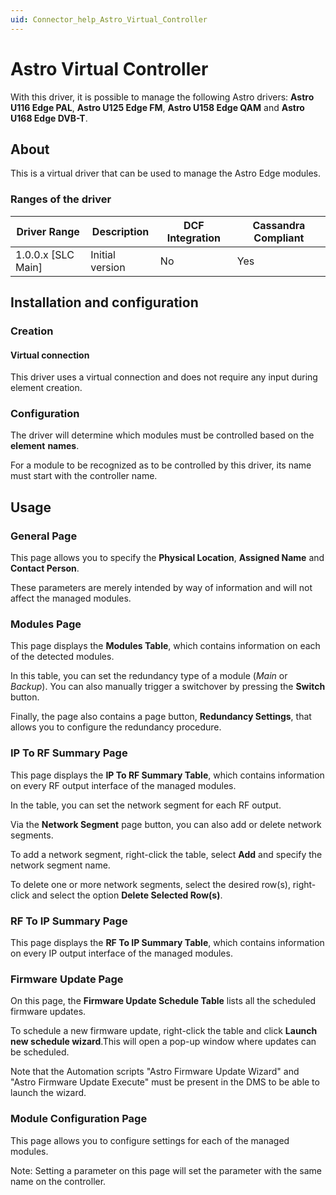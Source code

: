 ```yaml
---
uid: Connector_help_Astro_Virtual_Controller
---
```


# Astro Virtual Controller

With this driver, it is possible to manage the following Astro drivers: **Astro U116 Edge PAL**, **Astro U125 Edge FM**, **Astro U158 Edge QAM** and **Astro U168 Edge DVB-T**.

## About

This is a virtual driver that can be used to manage the Astro Edge modules.

### Ranges of the driver

| **Driver Range**     | **Description** | **DCF Integration** | **Cassandra Compliant** |
|----------------------|-----------------|---------------------|-------------------------|
| 1.0.0.x \[SLC Main\] | Initial version | No                  | Yes                     |

## Installation and configuration

### Creation

#### Virtual connection

This driver uses a virtual connection and does not require any input during element creation.

### Configuration

The driver will determine which modules must be controlled based on the **element** **names**.

For a module to be recognized as to be controlled by this driver, its name must start with the controller name.

## Usage

### General Page

This page allows you to specify the **Physical Location**, **Assigned Name** and **Contact Person**.

These parameters are merely intended by way of information and will not affect the managed modules.

### Modules Page

This page displays the **Modules Table**, which contains information on each of the detected modules.

In this table, you can set the redundancy type of a module (*Main* or *Backup*). You can also manually trigger a switchover by pressing the **Switch** button.

Finally, the page also contains a page button, **Redundancy Settings**, that allows you to configure the redundancy procedure.

### IP To RF Summary Page

This page displays the **IP To RF Summary Table**, which contains information on every RF output interface of the managed modules.

In the table, you can set the network segment for each RF output.

Via the **Network Segment** page button, you can also add or delete network segments.

To add a network segment, right-click the table, select **Add** and specify the network segment name.

To delete one or more network segments, select the desired row(s), right-click and select the option **Delete Selected Row(s)**.

### RF To IP Summary Page

This page displays the **RF To IP Summary Table**, which contains information on every IP output interface of the managed modules.

### Firmware Update Page

On this page, the **Firmware Update Schedule Table** lists all the scheduled firmware updates.

To schedule a new firmware update, right-click the table and click **Launch new schedule wizard**.This will open a pop-up window where updates can be scheduled.

Note that the Automation scripts "Astro Firmware Update Wizard" and "Astro Firmware Update Execute" must be present in the DMS to be able to launch the wizard.

### Module Configuration Page

This page allows you to configure settings for each of the managed modules.

Note: Setting a parameter on this page will set the parameter with the same name on the controller.

